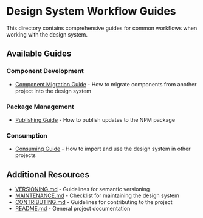 # Design System Workflow Guides

This directory contains comprehensive guides for common workflows when working with the design system.

## Available Guides

### Component Development

- [Component Migration Guide](./component-migration.md) - How to migrate components from another project into the design system

### Package Management

- [Publishing Guide](./publishing.md) - How to publish updates to the NPM package

### Consumption

- [Consuming Guide](./consuming.md) - How to import and use the design system in other projects

## Additional Resources

- [VERSIONING.md](../../VERSIONING.md) - Guidelines for semantic versioning
- [MAINTENANCE.md](../../MAINTENANCE.md) - Checklist for maintaining the design system
- [CONTRIBUTING.md](../../CONTRIBUTING.md) - Guidelines for contributing to the project
- [README.md](../../README.md) - General project documentation
